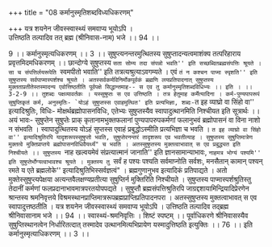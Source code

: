+++
title = "08 कर्मानुस्मृतिशब्दविध्यधिकरणम्"

+++
यत्र शयनेन जीवस्स्वास्थ्यं समवाप्य भूयोऽपि ।  
उत्तिष्ठति तल्पादिव तत् ब्रह्म (श्रीनिवास-नाम) भजे ।। 94 ।।  
  
9 ।। कर्मानुस्मृत्यधिकरणम् ।। 3 ।। सुषुप्त्यनन्तरमुत्थितस्य सुषुप्तादन्यत्वमाशंक्य तत्परिहाराय प्रवृत्तमिदमधिकरणम् ।। छान्दोग्ये सुषुप्तस्य ``सता सोम्य तदा संपन्नो भवति'' इति सच्छब्दितब्रह्मसंपत्तिः श्रूयते । सा च संपत्तिर्लयरूपेति ``स्वमपीतो भवाति'' इति तत्रत्यश्रुत्याऽवगम्यते । एवं ``तं न कश्चन पाप्मा स्पृशति'' इति सुषुप्तस्य सर्वपाप्मास्पर्शश्च श्रूयते । अतस्सर्वकर्मविनिर्मोकपूर्वकं ब्रह्मणि लयप्रतिपादनात् सुषुप्तस्य मुक्तताप्रतीतेस्तस्मादन्य एवोत्तिष्ठतीति पूर्वपक्षे सिद्धान्तमाह-- स एव तु कर्मानुस्मृतिशब्दविधिभ्यः ।। इति । ।। 3-2-9 ।। तुशब्दः पक्षव्यावर्तकः । यस्सुषुप्तः स एव उत्तिष्ठति । तत्र हेतुमाह कर्मेत्यादिना । कर्म-पुण्यपापरूपं सुषुप्तिकृतं कर्म, अनुस्मृतिः- `योऽहं सुषुप्तस्स एवाहमुत्थित' इति प्रत्यभिज्ञा, शब्दः-``त इह व्याघ्रो वा सिंहो वा'' इत्यादिश्रुतिः, विधिः- मोक्षर्थब्रह्मोपासनविधिः, एतेभ्यः सुषुप्तस्यैव स्वापादुत्थानमिति निश्चीयत इति सूत्रार्थः ।। अयं भावः- सुषुप्तेन सुषुप्तेः प्राक् कृतानामभुक्तफलानां पुण्यपापरुपकर्मणां फलानुभवं ब्रह्मोपासनं वा विना नाशो न संभवति । स्वापादुत्थितस्य योऽहं सुप्तस्स एवाहं प्रबुद्धोऽस्मीति प्रत्यभिज्ञा च भवति । ``त इह व्याघ्रो वा सिंहो वा'' इत्यादिश्रुतिरपि यादृशरूपस्सुषुप्तो भवति, सुषुप्तेरनन्तरं तादृशरूप एव भवतीत्याह । सुषुप्तस्य सुषुप्तिमात्रेण मुक्तत्वे मुक्तिप्राप्तये ब्रह्मोपासनविधिवैयर्थ्यं" च भवति । अतस्सुषुप्तस्य मुक्तत्वाभावात् स एव प्रबुद्ध्यत इति निश्चीयते ।। सुषुप्तस्य ``नाह खल्वयमेवं संप्रत्यात्मानं जानाति'' इति ज्ञानसामान्याभावः, ``नाहमत्र भोग्यं पश्यमि'' इति सुषुप्तेर्भोग्यत्वाभावश्च श्रूयते । मुक्तस्य तु ``सर्वं ह पश्यः पश्यति सर्वमाप्नोति सर्वशः, मनसैतान् कामान् पश्यन् रमते य एते ब्रह्मलोके'' इत्यादिश्रुतिभिस्सर्वज्ञत्वं" । ब्रह्मगुणानुभव इत्यादिकं प्रतिपाद्यते । अतो मुक्तेस्सुषुप्त्यपेक्षया अत्यन्तवैलक्षण्यप्रतीत्या सुषुप्तिर्न मुक्तिरिति निश्चीयते । सुषुप्तस्य पाप्मास्पर्शश्रुतिस्तु तेदानीं कर्मणां फलप्रदानाभावमात्रपरतयोपपद्यते । सुषुप्तौ ब्रह्मसंपत्तिश्रुतिरपि जाग्रद्दशायामिन्द्रियादिप्रेरणेन श्रान्तस्य श्रमनिवृत्तये विश्रमस्थानप्राप्तिमात्ररूपब्रह्मप्राप्तिप्रतिपादनपरा । अतस्सुषुप्तस्य मुक्तत्वाभावत् स एव स्वापादुत्तष्ठतीति । यत्र शयनेन जीवस्स्वास्थ्यं समवाप्य भूयोऽपि । उत्तिष्ठति तल्पादिव तद्ब्रह्म श्रीनिवासानाम भजे ।। 94 ।। स्वास्थ्यं-श्रमनिवृत्तिः । शिष्टं स्पष्टम् ।। पूर्वाधिकरणे श्रीनिवासस्यैव सुषुप्तिस्थानत्वेन निर्धारितत्दात् तस्मादेव उत्थानमित्यभिप्रायेण यस्मादुत्तिष्ठति इत्युक्तिः ।। 76 ।। इति कर्मानुस्मृत्याधिकरणम् ।। 3 ।।